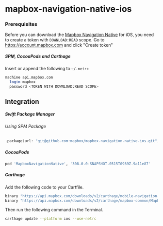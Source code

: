 # mapbox-navigation-native-ios

### Prerequisites

Before you can download the [Mapbox Navigation Native](https://github.com/mapbox/mapbox-navigation-native) for iOS, you need to create a token with `DOWNLOAD:READ` scope.
Go to https://account.mapbox.com and click "Create token"

##### SPM, CocoaPods and Carthage
Insert or append the following to `~/.netrc`

```bash
machine api.mapbox.com
  login mapbox
  password <TOKEN WITH DOWNLOAD:READ SCOPE>
```

## Integration

##### Swift Package Manager

###### Using SPM Package

```swift
.package(url: "git@github.com:mapbox/mapbox-navigation-native-ios.git", from: "308.0.0-SNAPSHOT.0515T0939Z.9a11e87"),
```

##### CocoaPods

```ruby
pod 'MapboxNavigationNative', '308.0.0-SNAPSHOT.0515T0939Z.9a11e87'
```

##### Carthage

Add the following code to your Cartfile.

```bash
binary "https://api.mapbox.com/downloads/v2/carthage/mobile-navigation-native/MapboxNavigationNative.json" == 308.0.0-SNAPSHOT.0515T0939Z.9a11e87
binary "https://api.mapbox.com/downloads/v2/carthage/mapbox-common/MapboxCommon-ios.json" == 24.4.0-rc.1
```

Then run the following command in the Terminal.
```bash
carthage update --platform ios --use-netrc
```
